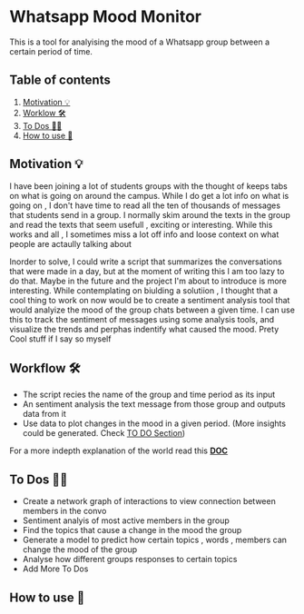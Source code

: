 # Whatsapp Mood Monitor

This is a tool for analyising the mood of a Whatsapp group between a certain period of time. 

## Table of contents

1. [Motivation 💡 ](#motivation-💡)
2. [Worklow 🛠️ ](#workflow-🛠️)
3. [To Dos 🤔🤔 ](#to-dos-🤔🤔)
3. [How to use 🔌](#how-to-use-🔌)


## Motivation 💡

I have been joining a lot of students groups  with the thought of keeps tabs on what is going on around the campus. While I do get a lot info on what is going on , I don't have time to read all the ten of thousands of messages that students send in a group. I normally skim around the texts in the group and read the texts that seem usefull , exciting or interesting. While this works and all , I sometimes miss a lot off info and loose context on what people are actaully talking about

Inorder to solve, I could write a script that summarizes the conversations that were made in a day, but at the moment of writing this I am too lazy to do that. Maybe in the future and the project I'm about to introduce is more interesting. While contemplating on biulding a solutiion , I thought that a cool thing to work on now would be to create a sentiment analysis tool that would analyize the mood of the group chats between a given time. I can use this to track the sentiment of messages using some analysis tools, and visualize the trends and perphas indentify what caused the mood. Prety Cool stuff if I say so myself

## Workflow 🛠️

- The script recies the name of the group and time period as its input
- An sentiment analysis the text message from those group and outputs data from it
- Use data to plot changes in the mood in a given period. (More insights could be generated. Check [TO DO Section](#to-dos-🤔🤔))

For a more indepth explanation of the world read this **[DOC](docs/README.md)**

## To Dos 🤔🤔

- Create a network graph of interactions to view connection between members in the convo
- Sentiment analyis of most active members in the group
- Find the topics that cause a change in the mood the group
- Generate a model to predict how certain topics , words , members can change the mood of the group
- Analyse how different groups responses to certain topics
- Add More To Dos

## How to use 🔌

